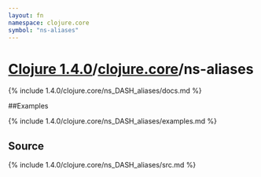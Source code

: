 ```yaml
---
layout: fn
namespace: clojure.core
symbol: "ns-aliases"
---
```


# [Clojure 1.4.0](../../)/[clojure.core](../)/ns-aliases

{% include 1.4.0/clojure.core/ns_DASH_aliases/docs.md %}

##Examples

{% include 1.4.0/clojure.core/ns_DASH_aliases/examples.md %}
## Source
{% include 1.4.0/clojure.core/ns_DASH_aliases/src.md %}

